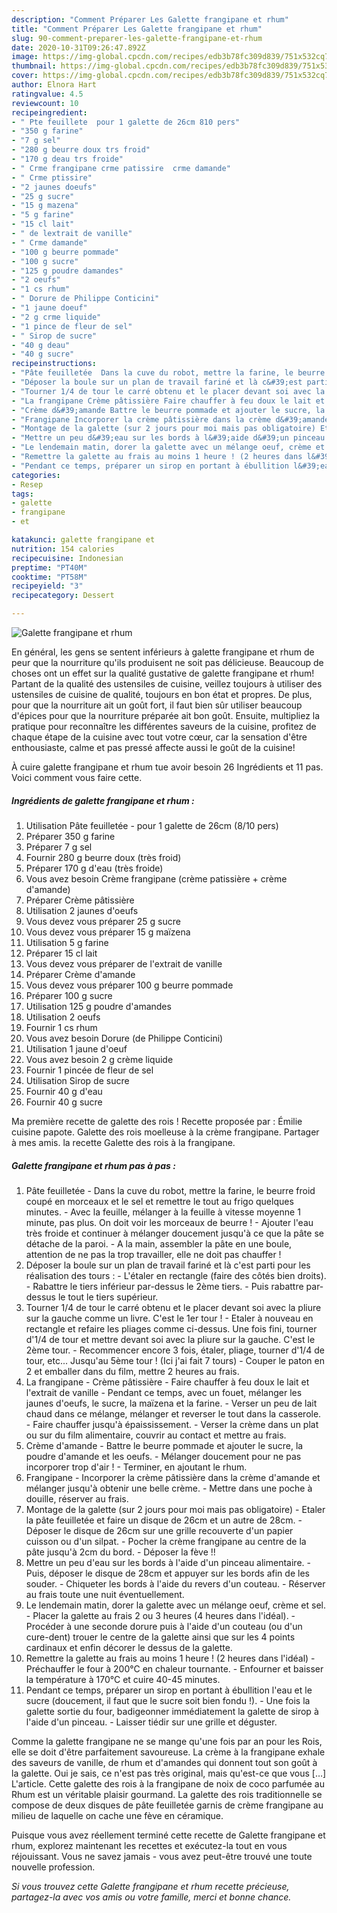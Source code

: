 ```yaml
---
description: "Comment Préparer Les Galette frangipane et rhum"
title: "Comment Préparer Les Galette frangipane et rhum"
slug: 90-comment-preparer-les-galette-frangipane-et-rhum
date: 2020-10-31T09:26:47.892Z
image: https://img-global.cpcdn.com/recipes/edb3b78fc309d839/751x532cq70/galette-frangipane-et-rhum-photo-principale-de-la-recette.jpg
thumbnail: https://img-global.cpcdn.com/recipes/edb3b78fc309d839/751x532cq70/galette-frangipane-et-rhum-photo-principale-de-la-recette.jpg
cover: https://img-global.cpcdn.com/recipes/edb3b78fc309d839/751x532cq70/galette-frangipane-et-rhum-photo-principale-de-la-recette.jpg
author: Elnora Hart
ratingvalue: 4.5
reviewcount: 10
recipeingredient:
- " Pte feuillete  pour 1 galette de 26cm 810 pers"
- "350 g farine"
- "7 g sel"
- "280 g beurre doux trs froid"
- "170 g deau trs froide"
- " Crme frangipane crme patissire  crme damande"
- " Crme ptissire"
- "2 jaunes doeufs"
- "25 g sucre"
- "15 g mazena"
- "5 g farine"
- "15 cl lait"
- " de lextrait de vanille"
- " Crme damande"
- "100 g beurre pommade"
- "100 g sucre"
- "125 g poudre damandes"
- "2 oeufs"
- "1 cs rhum"
- " Dorure de Philippe Conticini"
- "1 jaune doeuf"
- "2 g crme liquide"
- "1 pince de fleur de sel"
- " Sirop de sucre"
- "40 g deau"
- "40 g sucre"
recipeinstructions:
- "Pâte feuilletée  Dans la cuve du robot, mettre la farine, le beurre froid coupé en morceaux et le sel et remettre le tout au frigo quelques minutes. Avec la feuille, mélanger à la feuille à vitesse moyenne 1 minute, pas plus. On doit voir les morceaux de beurre ! Ajouter l&#39;eau très froide et continuer à mélanger doucement jusqu&#39;à ce que la pâte se détache de la paroi. A la main, assembler la pâte en une boule, attention de ne pas la trop travailler, elle ne doit pas chauffer !"
- "Déposer la boule sur un plan de travail fariné et là c&#39;est parti pour les réalisation des tours : L&#39;étaler en rectangle (faire des côtés bien droits). Rabattre le tiers inférieur par-dessus le 2ème tiers. Puis rabattre par-dessus le tout le tiers supérieur."
- "Tourner 1/4 de tour le carré obtenu et le placer devant soi avec la pliure sur la gauche comme un livre. C&#39;est le 1er tour ! Etaler à nouveau en rectangle et refaire les pliages comme ci-dessus. Une fois fini, tourner d&#39;1/4 de tour et mettre devant soi avec la pliure sur la gauche. C&#39;est le 2ème tour. Recommencer encore 3 fois, étaler, pliage, tourner d&#39;1/4 de tour, etc... Jusqu&#39;au 5ème tour ! (Ici j&#39;ai fait 7 tours) Couper le paton en 2 et emballer dans du film, mettre 2 heures au frais."
- "La frangipane Crème pâtissière Faire chauffer à feu doux le lait et l&#39;extrait de vanille Pendant ce temps, avec un fouet, mélanger les jaunes d&#39;oeufs, le sucre, la maïzena et la farine. Verser un peu de lait chaud dans ce mélange, mélanger et reverser le tout dans la casserole. Faire chauffer jusqu&#39;à épaississement. Verser la crème dans un plat ou sur du film alimentaire, couvrir au contact et mettre au frais."
- "Crème d&#39;amande Battre le beurre pommade et ajouter le sucre, la poudre d&#39;amande et les oeufs. Mélanger doucement pour ne pas incorporer trop d&#39;air ! Terminer, en ajoutant le rhum."
- "Frangipane Incorporer la crème pâtissière dans la crème d&#39;amande et mélanger jusqu&#39;à obtenir une belle crème. Mettre dans une poche à douille, réserver au frais."
- "Montage de la galette (sur 2 jours pour moi mais pas obligatoire) Etaler la pâte feuilletée et faire un disque de 26cm et un autre de 28cm. Déposer le disque de 26cm sur une grille recouverte d&#39;un papier cuisson ou d&#39;un silpat. Pocher la crème frangipane au centre de la pâte jusqu&#39;à 2cm du bord. Déposer la fève !!"
- "Mettre un peu d&#39;eau sur les bords à l&#39;aide d&#39;un pinceau alimentaire. Puis, déposer le disque de 28cm et appuyer sur les bords afin de les souder. Chiqueter les bords à l&#39;aide du revers d&#39;un couteau. Réserver au frais toute une nuit éventuellement."
- "Le lendemain matin, dorer la galette avec un mélange oeuf, crème et sel. Placer la galette au frais 2 ou 3 heures (4 heures dans l&#39;idéal). Procéder à une seconde dorure puis à l&#39;aide d&#39;un couteau (ou d&#39;un cure-dent) trouer le centre de la galette ainsi que sur les 4 points cardinaux et enfin décorer le dessus de la galette."
- "Remettre la galette au frais au moins 1 heure ! (2 heures dans l&#39;idéal) Préchauffer le four à 200°C en chaleur tournante. Enfourner et baisser la température à 170°C et cuire 40-45 minutes."
- "Pendant ce temps, préparer un sirop en portant à ébullition l&#39;eau et le sucre (doucement, il faut que le sucre soit bien fondu !). Une fois la galette sortie du four, badigeonner immédiatement la galette de sirop à l&#39;aide d&#39;un pinceau. Laisser tiédir sur une grille et déguster."
categories:
- Resep
tags:
- galette
- frangipane
- et

katakunci: galette frangipane et 
nutrition: 154 calories
recipecuisine: Indonesian
preptime: "PT40M"
cooktime: "PT58M"
recipeyield: "3"
recipecategory: Dessert

---
```



![Galette frangipane et rhum](https://img-global.cpcdn.com/recipes/edb3b78fc309d839/751x532cq70/galette-frangipane-et-rhum-photo-principale-de-la-recette.jpg)

En général, les gens se sentent inférieurs à galette frangipane et rhum de peur que la nourriture qu'ils produisent ne soit pas délicieuse. Beaucoup de choses ont un effet sur la qualité gustative de galette frangipane et rhum! Partant de la qualité des ustensiles de cuisine, veillez toujours à utiliser des ustensiles de cuisine de qualité, toujours en bon état et propres. De plus, pour que la nourriture ait un goût fort, il faut bien sûr utiliser beaucoup d'épices pour que la nourriture préparée ait bon goût. Ensuite, multipliez la pratique pour reconnaître les différentes saveurs de la cuisine, profitez de chaque étape de la cuisine avec tout votre cœur, car la sensation d'être enthousiaste, calme et pas pressé affecte aussi le goût de la cuisine!

<!--inarticleads1-->

À cuire galette frangipane et rhum tue avoir besoin 26 Ingrédients et 11 pas. Voici comment vous faire cette.

##### Ingrédients de galette frangipane et rhum :

1. Utilisation  Pâte feuilletée - pour 1 galette de 26cm (8/10 pers)
1. Préparer 350 g farine
1. Préparer 7 g sel
1. Fournir 280 g beurre doux (très froid)
1. Préparer 170 g d&#39;eau (très froide)
1. Vous avez besoin  Crème frangipane (crème patissière + crème d&#39;amande)
1. Préparer  Crème pâtissière
1. Utilisation 2 jaunes d&#39;oeufs
1. Vous devez vous préparer 25 g sucre
1. Vous devez vous préparer 15 g maïzena
1. Utilisation 5 g farine
1. Préparer 15 cl lait
1. Vous devez vous préparer  de l&#39;extrait de vanille
1. Préparer  Crème d&#39;amande
1. Vous devez vous préparer 100 g beurre pommade
1. Préparer 100 g sucre
1. Utilisation 125 g poudre d&#39;amandes
1. Utilisation 2 oeufs
1. Fournir 1 cs rhum
1. Vous avez besoin  Dorure (de Philippe Conticini)
1. Utilisation 1 jaune d&#39;oeuf
1. Vous avez besoin 2 g crème liquide
1. Fournir 1 pincée de fleur de sel
1. Utilisation  Sirop de sucre
1. Fournir 40 g d&#39;eau
1. Fournir 40 g sucre


Ma première recette de galette des rois ! Recette proposée par : Émilie cuisine papote. Galette des rois moelleuse à la crème frangipane. Partager à mes amis. la recette Galette des rois à la frangipane. 

<!--inarticleads2-->

##### Galette frangipane et rhum pas à pas :

1. Pâte feuilletée  - Dans la cuve du robot, mettre la farine, le beurre froid coupé en morceaux et le sel et remettre le tout au frigo quelques minutes. - Avec la feuille, mélanger à la feuille à vitesse moyenne 1 minute, pas plus. On doit voir les morceaux de beurre ! - Ajouter l&#39;eau très froide et continuer à mélanger doucement jusqu&#39;à ce que la pâte se détache de la paroi. - A la main, assembler la pâte en une boule, attention de ne pas la trop travailler, elle ne doit pas chauffer !
1. Déposer la boule sur un plan de travail fariné et là c&#39;est parti pour les réalisation des tours : - L&#39;étaler en rectangle (faire des côtés bien droits). - Rabattre le tiers inférieur par-dessus le 2ème tiers. - Puis rabattre par-dessus le tout le tiers supérieur.
1. Tourner 1/4 de tour le carré obtenu et le placer devant soi avec la pliure sur la gauche comme un livre. C&#39;est le 1er tour ! - Etaler à nouveau en rectangle et refaire les pliages comme ci-dessus. Une fois fini, tourner d&#39;1/4 de tour et mettre devant soi avec la pliure sur la gauche. C&#39;est le 2ème tour. - Recommencer encore 3 fois, étaler, pliage, tourner d&#39;1/4 de tour, etc... Jusqu&#39;au 5ème tour ! (Ici j&#39;ai fait 7 tours) - Couper le paton en 2 et emballer dans du film, mettre 2 heures au frais.
1. La frangipane - Crème pâtissière - Faire chauffer à feu doux le lait et l&#39;extrait de vanille - Pendant ce temps, avec un fouet, mélanger les jaunes d&#39;oeufs, le sucre, la maïzena et la farine. - Verser un peu de lait chaud dans ce mélange, mélanger et reverser le tout dans la casserole. - Faire chauffer jusqu&#39;à épaississement. - Verser la crème dans un plat ou sur du film alimentaire, couvrir au contact et mettre au frais.
1. Crème d&#39;amande - Battre le beurre pommade et ajouter le sucre, la poudre d&#39;amande et les oeufs. - Mélanger doucement pour ne pas incorporer trop d&#39;air ! - Terminer, en ajoutant le rhum.
1. Frangipane - Incorporer la crème pâtissière dans la crème d&#39;amande et mélanger jusqu&#39;à obtenir une belle crème. - Mettre dans une poche à douille, réserver au frais.
1. Montage de la galette (sur 2 jours pour moi mais pas obligatoire) - Etaler la pâte feuilletée et faire un disque de 26cm et un autre de 28cm. - Déposer le disque de 26cm sur une grille recouverte d&#39;un papier cuisson ou d&#39;un silpat. - Pocher la crème frangipane au centre de la pâte jusqu&#39;à 2cm du bord. - Déposer la fève !!
1. Mettre un peu d&#39;eau sur les bords à l&#39;aide d&#39;un pinceau alimentaire. - Puis, déposer le disque de 28cm et appuyer sur les bords afin de les souder. - Chiqueter les bords à l&#39;aide du revers d&#39;un couteau. - Réserver au frais toute une nuit éventuellement.
1. Le lendemain matin, dorer la galette avec un mélange oeuf, crème et sel. - Placer la galette au frais 2 ou 3 heures (4 heures dans l&#39;idéal). - Procéder à une seconde dorure puis à l&#39;aide d&#39;un couteau (ou d&#39;un cure-dent) trouer le centre de la galette ainsi que sur les 4 points cardinaux et enfin décorer le dessus de la galette.
1. Remettre la galette au frais au moins 1 heure ! (2 heures dans l&#39;idéal) - Préchauffer le four à 200°C en chaleur tournante. - Enfourner et baisser la température à 170°C et cuire 40-45 minutes.
1. Pendant ce temps, préparer un sirop en portant à ébullition l&#39;eau et le sucre (doucement, il faut que le sucre soit bien fondu !). - Une fois la galette sortie du four, badigeonner immédiatement la galette de sirop à l&#39;aide d&#39;un pinceau. - Laisser tiédir sur une grille et déguster.


Comme la galette frangipane ne se mange qu&#39;une fois par an pour les Rois, elle se doit d&#39;être parfaitement savoureuse. La crème à la frangipane exhale des saveurs de vanille, de rhum et d&#39;amandes qui donnent tout son goût à la galette. Oui je sais, ce n&#39;est pas très original, mais qu&#39;est-ce que vous […] L&#39;article. Cette galette des rois à la frangipane de noix de coco parfumée au Rhum est un véritable plaisir gourmand. La galette des rois traditionnelle se compose de deux disques de pâte feuilletée garnis de crème frangipane au milieu de laquelle on cache une fève en céramique. 

<!--inarticleads1-->

<p>
Puisque vous avez réellement terminé cette recette de Galette frangipane et rhum, explorez maintenant les recettes et exécutez-la tout en vous réjouissant. Vous ne savez jamais - vous avez peut-être trouvé une toute nouvelle profession.
</p>

<p>
<i>Si vous trouvez cette Galette frangipane et rhum recette précieuse, partagez-la avec vos amis ou votre famille, merci et bonne chance.</i>
</p>
